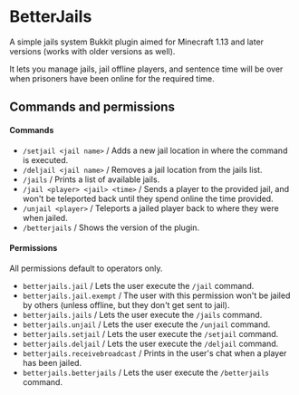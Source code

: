 # BetterJails
A simple jails system Bukkit plugin aimed for Minecraft 1.13 and later versions (works with older versions as well).

It lets you manage jails, jail offline players, and sentence time will be over when prisoners have been online for the required time.

## Commands and permissions
#### Commands
- `/setjail <jail name>` / Adds a new jail location in where the command is executed.
- `/deljail <jail name>` / Removes a jail location from the jails list.
- `/jails` / Prints a list of available jails.
- `/jail <player> <jail> <time>` / Sends a player to the provided jail, and won't be teleported back until they spend online the time provided.
- `/unjail <player>` / Teleports a jailed player back to where they were when jailed.
- `/betterjails` / Shows the version of the plugin.

#### Permissions
All permissions default to operators only.
- `betterjails.jail` / Lets the user execute the `/jail` command.
- `betterjails.jail.exempt` / The user with this permission won't be jailed by others (unless offline, but they don't get sent to jail).
- `betterjails.jails` / Lets the user execute the `/jails` command.
- `betterjails.unjail` / Lets the user execute the `/unjail` command.
- `betterjails.setjail` / Lets the user execute the `/setjail` command.
- `betterjails.deljail` / Lets the user execute the `/deljail` command.
- `betterjails.receivebroadcast` / Prints in the user's chat when a player has been jailed.
- `betterjails.betterjails` / Lets the user execute the `/betterjails` command.
